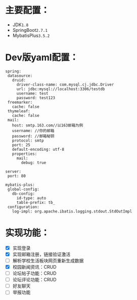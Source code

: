 # 主要配置：
 + JDK`1.8`
 + SpringBoot`2.7.1`
 + MybatisPlus`3.5.2`

# Dev版yaml配置：
 ```
 spring:
  datasource:
    druid:
      driver-class-name: com.mysql.cj.jdbc.Driver
      url: jdbc:mysql://localhost:3306/testdb
      username: test
      password: test123
  freemarker:
    cache: false
  thymeleaf:
    cache: false
  mail:
    host: smtp.163.com//以163邮箱为例
    username: //你的邮箱
    password: //邮箱秘钥
    protocol: smtp
    port: 25
    default-encoding: utf-8
    properties:
      mail:
        debug: true

server:
  port: 80

mybatis-plus:
  global-config:
    db-config:
      id-type: auto
      table-prefix: tb_
  configuration:
    log-impl: org.apache.ibatis.logging.stdout.StdOutImpl
 ```
# 实现功能：
 + [x] 实现登录
 + [x] 实现邮箱注册，链接验证激活
 + [ ] 解析学校生活板块网页重新生成数据
 + [x] 校园新闻资讯：CRUD
 + [ ] 论坛帖子功能：CRUD
 + [ ] 论坛评论功能：CRUD
 + [ ] 好友聊天
 + [ ] 举报功能